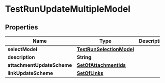 

# TestRunUpdateMultipleModel


## Properties

| Name | Type | Description | Notes |
|------------ | ------------- | ------------- | -------------|
|**selectModel** | [**TestRunSelectionModel**](TestRunSelectionModel.md) |  |  |
|**description** | **String** |  |  [optional] |
|**attachmentUpdateScheme** | [**SetOfAttachmentIds**](SetOfAttachmentIds.md) |  |  [optional] |
|**linkUpdateScheme** | [**SetOfLinks**](SetOfLinks.md) |  |  [optional] |



